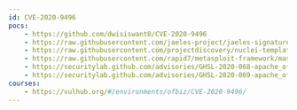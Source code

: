 ```yaml
---
id: CVE-2020-9496
pocs:
    - https://github.com/dwisiswant0/CVE-2020-9496
    - https://raw.githubusercontent.com/jaeles-project/jaeles-signatures/master/cves/apache-ofbiz-xss-cve-2020-9496.yaml
    - https://raw.githubusercontent.com/projectdiscovery/nuclei-templates/master/cves/CVE-2020-9496.yaml
    - https://raw.githubusercontent.com/rapid7/metasploit-framework/master/modules/exploits/linux/http/apache_ofbiz_deserialiation.rb
    - https://securitylab.github.com/advisories/GHSL-2020-068-apache_ofbiz
    - https://securitylab.github.com/advisories/GHSL-2020-069-apache_ofbiz
courses:
    - https://vulhub.org/#/environments/ofbiz/CVE-2020-9496/
---
```

